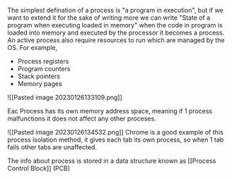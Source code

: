 The simplest defination of a process is "a program in execution", but if we want to extend it
for the sake of writing more we can write
"State of a program when executing loaded in memory"
when the code in program is loaded into memory and executed by the processor it becomes a process.
An active process also require resources to run which are managed by the OS.
For example,
- Process registers
- Program counters
- Stack pointers
- Memory pages

![[Pasted image 20230126133109.png]]

Eac Process has its own memory address space, meaning if 1 process malfunctions it does not affect any other proceses.

![[Pasted image 20230126134532.png]]
Chrome is a good example of this process isolation method, it gives each tab its own process, so when 1 tab fails other tabs are unaffected.

The info about process is stored in a data structure known as [[Process Control Block]] (PCB)